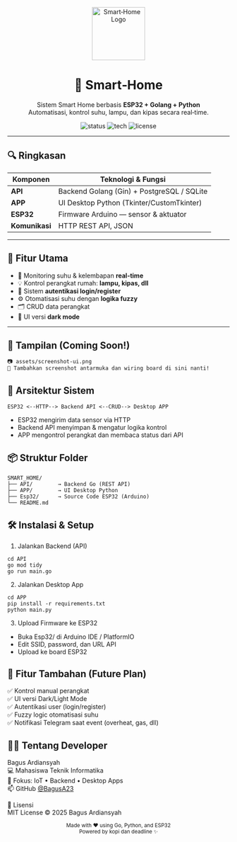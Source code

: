 <p align="center">
  <img src="https://github.com/BagusA23/Smart-home/raw/main/assets/logo.png" alt="Smart‑Home Logo" width="120" />
</p>

<h1 align="center">🏡 Smart‑Home</h1>

<p align="center">
  Sistem Smart Home berbasis <strong>ESP32 + Golang + Python</strong><br>
  Automatisasi, kontrol suhu, lampu, dan kipas secara real‑time.
</p>

<p align="center">
  <img src="https://img.shields.io/badge/status-development-yellow" alt="status">
  <img src="https://img.shields.io/badge/made%20with-Go%20%7C%20Python%20%7C%20ESP32-blue" alt="tech">
  <img src="https://img.shields.io/github/license/BagusA23/Smart-home" alt="license">
</p>

---

## 🔍 Ringkasan

| Komponen     | Teknologi & Fungsi                          |
|--------------|----------------------------------------------|
| **API**      | Backend Golang (Gin) + PostgreSQL / SQLite   |
| **APP**      | UI Desktop Python (Tkinter/CustomTkinter)    |
| **ESP32**    | Firmware Arduino — sensor & aktuator         |
| **Komunikasi** | HTTP REST API, JSON                         |

---

## 🚀 Fitur Utama

- 📡 Monitoring suhu & kelembapan **real-time**
- 💡 Kontrol perangkat rumah: **lampu, kipas, dll**
- 🔐 Sistem **autentikasi login/register**
- ⚙️ Otomatisasi suhu dengan **logika fuzzy** 
- 🗂️ CRUD data perangkat
- 🌙 UI versi **dark mode**

---

## 📸 Tampilan (Coming Soon!)

```markdown
📷 assets/screenshot-ui.png
🧠 Tambahkan screenshot antarmuka dan wiring board di sini nanti!
```

## 🧩 Arsitektur Sistem  
```
ESP32 <--HTTP--> Backend API <--CRUD--> Desktop APP
```
 - ESP32 mengirim data sensor via HTTP  
 - Backend API menyimpan & mengatur logika kontrol  
 - APP mengontrol perangkat dan membaca status dari API

## 📦 Struktur Folder
```
SMART_HOME/
├── API/        → Backend Go (REST API)
├── APP/        → UI Desktop Python
├── Esp32/      → Source Code ESP32 (Arduino)
└── README.md
```


## 🛠️ Instalasi & Setup  
1. Jalankan Backend (API)
```
cd API  
go mod tidy  
go run main.go  
```
2. Jalankan Desktop App  
```
cd APP  
pip install -r requirements.txt  
python main.py  
```
3. Upload Firmware ke ESP32  
- Buka Esp32/ di Arduino IDE / PlatformIO  
- Edit SSID, password, dan URL API  
- Upload ke board ESP32  

## 🧠 Fitur Tambahan (Future Plan)  
✅ Kontrol manual perangkat  
✅ UI versi Dark/Light Mode  
✅ Autentikasi user (login/register)  
✅ Fuzzy logic otomatisasi suhu  
✅ Notifikasi Telegram saat event (overheat, gas, dll)  

## 👨‍💻 Tentang Developer  
Bagus Ardiansyah  
💻 Mahasiswa Teknik Informatika  
📍 Fokus: IoT • Backend • Desktop Apps  
📫 GitHub [@BagusA23](https://github.com/BagusA23)  

📄 Lisensi  
MIT License © 2025 Bagus Ardiansyah  

<p align="center"> <sub>Made with ❤️ using Go, Python, and ESP32</sub><br> <sub>Powered by kopi dan deadline ✨</sub> </p> 
